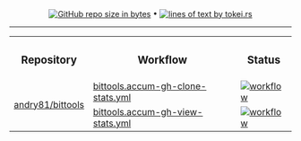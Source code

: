 <!-- collected statistic data repository metrics -->
<p align="center">
  <a href="#"><img src="https://img.shields.io/github/repo-size/andry81-stats/bittools--gh-stats?logo=github" valign="middle" alt="GitHub repo size in bytes" /></a>
• <a href="https://github.com/XAMPPRocky/tokei"><img src="https://tokei.rs/b1/github/andry81-stats/bittools--gh-stats?category=lines" valign="middle" alt="lines of text by tokei.rs" /></a>
</p>

<hr />

<!-- workflow actions -->
<table align="center">
  <tr>
    <th><h3>Repository</h3></th>
    <th><h3>Workflow</h3></th>
    <th><h3>Status</h3></th>
  </tr>
  <tr>
    <td rowspan="2"><a href="https://github.com/andry81/bittools">andry81/bittools</a></td>
    <td><a href="https://github.com/andry81/actions/tree/HEAD/.github/workflows/bittools.accum-gh-clone-stats.yml">bittools.accum-gh-clone-stats.yml</a></td>
    <td><a href="https://github.com/andry81/actions/actions/workflows/bittools.accum-gh-clone-stats.yml"><img src="https://img.shields.io/github/actions/workflow/status/andry81/actions/bittools.accum-gh-clone-stats.yml?logo=github&label=workflow" valign="middle" alt="workflow" /></a></td>
  </tr>
  <tr>
    <td><a href="https://github.com/andry81/actions/tree/HEAD/.github/workflows/bittools.accum-gh-view-stats.yml">bittools.accum-gh-view-stats.yml</a></td>
    <td><a href="https://github.com/andry81/actions/actions/workflows/bittools.accum-gh-view-stats.yml"><img src="https://img.shields.io/github/actions/workflow/status/andry81/actions/bittools.accum-gh-view-stats.yml?logo=github&label=workflow" valign="middle" alt="workflow" /></a></td>
  </tr>
</table>
